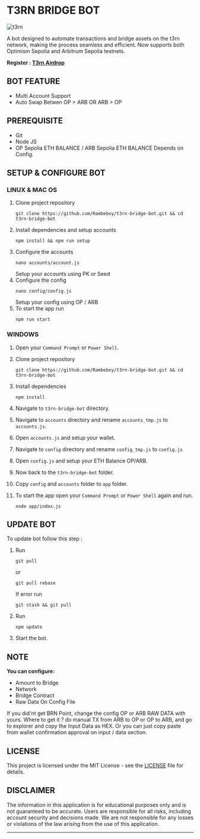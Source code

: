 # T3RN BRIDGE BOT

![t3rn](assets/img1.png)

A bot designed to automate transactions and bridge assets on the t3rn network, making the process seamless and efficient. Now supports both Optimism Sepolia and Arbitrum Sepolia testnets.

**Register : [T3rn Airdrop](https://bridge.t1rn.io/)**

## BOT FEATURE

- Multi Account Support
- Auto Swap Betwen OP > ARB OR ARB > OP

## PREREQUISITE

- Git
- Node JS
- OP Sepolia ETH BALANCE / ARB Sepolia ETH BALANCE Depends on Config.

## SETUP & CONFIGURE BOT

### LINUX & MAC OS

1. Clone project repository
   ```
   git clone https://github.com/Rambeboy/t3rn-bridge-bot.git && cd t3rn-bridge-bot
   ```
2. Install dependencies and setup accounts
   ```
   npm install && npm run setup
   ```
3. Configure the accounts
   ```
   nano accounts/account.js
   ```
   Setup your accounts using PK or Seed
4. Configure the config
   ```
   nano config/config.js
   ```
   Setup your config using OP / ARB
5. To start the app run 
   ```
   npm run start
   ```
   
### WINDOWS

1. Open your `Command Prompt` or `Power Shell`.

2. Clone project repository
   ```
   git clone https://github.com/Rambeboy/t3rn-bridge-bot.git && cd t3rn-bridge-bot
   ```

3. Install dependencies
   ```
   npm install
   ```

4. Navigate to `t3rn-bridge-bot` directory. 

5. Navigate to `accounts` directory and rename `accounts_tmp.js` to `accounts.js`.

6. Open `accounts.js` and setup your wallet.

7. Navigate to `config` directory and rename `config_tmp.js` to `config.js`

8. Open `config.js` and setup your ETH Balance OP/ARB.

9. Now back to the `t3rn-bridge-bot` folder.

10. Copy `config` and `accounts` folder to `app` folder.

11. To start the app open your `Command Prompt` or `Power Shell` again and run.
    ```
    node app/index.js
    ```
   

## UPDATE BOT

To update bot follow this step :
1. Run
   ```
   git pull
   ```
   or 
   ```
   git pull rebase
   ```
   If error run
   ```
   git stash && git pull
   ```
2. Run
   ```
   npm update
   ```

3. Start the bot.

## NOTE

**You can configure:**
- Amount to Bridge
- Network
- Bridge Contract
- Raw Data
On Config File

If you did'nt get BRN Point, change the config OP or ARB RAW DATA with yours. Where to get it ? do manual TX from ARB to OP or OP to ARB, and go to explorer and copy the Input Data as HEX. Or you can just copy paste from wallet confirmation approval on input / data section.

## LICENSE

This project is licensed under the MIT License - see the [LICENSE](LICENSE) file for details.


## DISCLAIMER

The information in this application is for educational purposes only and is not guaranteed to be accurate. Users are responsible for all risks, including account security and decisions made. We are not responsible for any losses or violations of the law arising from the use of this application.

---
